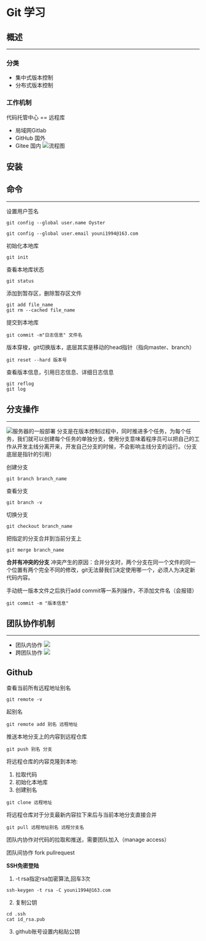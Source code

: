 # Git 学习
## 概述
---
### 分类
- 集中式版本控制
- 分布式版本控制

### 工作机制
代码托管中心 == 远程库
- 局域网Gitlab
- GitHub 国外
- Gitee 国内
![流程图](2022-08-04-04-16-13.png)
## 安装
## 命令
---
设置用户签名
```git
git config --global user.name Oyster

git config --global user.email youni1994@163.com
```
初始化本地库
```
git init
```
查看本地库状态
```
git status
```
添加到暂存区，删除暂存区文件
```
git add file_name
git rm --cached file_name
```
提交到本地库
```
git commit -m"日志信息" 文件名
```
版本穿梭，git切换版本，底层其实是移动的head指针（指向master、branch）
```
git reset --hard 版本号
```
查看版本信息，引用日志信息、详细日志信息
```
git reflog
git log
```
## 分支操作
---
![服务器的一般部署](2022-08-04-05-05-25.png)
分支是在版本控制过程中，同时推进多个任务，为每个任务，我们就可以创建每个任务的单独分支，使用分支意味着程序员可以把自己的工作从开发主线分离开来，开发自己分支的时候，不会影响主线分支的运行。（分支底层是指针的引用）

创建分支
```
git branch branch_name
```
查看分支
```
git branch -v 
```
切换分支
```
git checkout branch_name
```
把指定的分支合并到当前分支上
```
git merge branch_name
```

**合并有冲突的分支**
冲突产生的原因：合并分支时，两个分支在同一个文件的同一个位置有两个完全不同的修改，git无法替我们决定使用哪一个，必须人为决定新代码内容。

手动统一版本文件之后执行add commit等一系列操作，不添加文件名（会报错）
```
git commit -m "版本信息"
```
## 团队协作机制
---
- 团队内协作
![](2022-08-04-06-21-23.png)
- 跨团队协作
![](2022-08-04-06-23-44.png)
## Github
查看当前所有远程地址别名
```
git remote -v
```
起别名
```
git remote add 别名 远程地址
```
推送本地分支上的内容到远程仓库
```
git push 别名 分支
```
将远程仓库的内容克隆到本地:
1. 拉取代码
2. 初始化本地库
3. 创建别名
```
git clone 远程地址
```
将远程仓库对于分支最新内容拉下来后与当前本地分支直接合并
```
git pull 远程地址别名 远程分支名
```

团队内协作对代码的拉取和推送，需要团队加入（manage access）

团队间协作 fork pullrequest

**SSH免密登陆**
1. -t rsa指定rsa加密算法,回车3次
```
ssh-keygen -t rsa -C youni1994@163.com
```
2. 复制公钥
```
cd .ssh
cat id_rsa.pub
```
3. github账号设置内粘贴公钥
